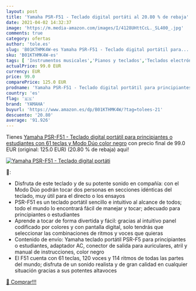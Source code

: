 ```yaml
---
layout: post
title: 'Yamaha PSR-F51 - Teclado digital portáti al 20.80 % de rebaja'
date: 2021-04-02 14:32:37
image: 'https://m.media-amazon.com/images/I/4128UHttCcL._SL400_.jpg'
comments: true
category: ofertas
author: 'tole.es'
slug: 'B01KTHMK4W-es Yamaha PSR-F51 - Teclado digital portátil para...'
sku: 'B01KTHMK4W-es'
tags: [ 'Instrumentos musicales','Pianos y teclados','Teclados electrónicos','teclado','yamaha', ]
actualPrice: 99.0 EUR
currency: EUR
price: 99.0
comparePrice: 125.0 EUR
prodname: 'Yamaha PSR-F51 - Teclado digital portátil para principiantes o estudiantes con 61 teclas y Modo Dúo  color negro'
country: 'es'
flag: '🇪🇸'
brand: 'YAMAHA'
buyurl: 'https://www.amazon.es/dp/B01KTHMK4W/?tag=tolees-21'
descuento: '20.80'
average: '91.926'
---
```


Tienes [Yamaha PSR-F51 - Teclado digital portátil para principiantes o estudiantes con 61 teclas y Modo Dúo  color negro](https://www.amazon.es/dp/B01KTHMK4W/?tag=tolees-21) con precio final de  99.0 EUR (original: 125.0 EUR) (20.80 %  de rebaja) aqui!

[![Yamaha PSR-F51 - Teclado digital portáti](https://m.media-amazon.com/images/I/4128UHttCcL._SL400_.jpg)](https://www.amazon.es/dp/B01KTHMK4W/?tag=tolees-21)

🔎:

- Disfruta de este teclado y de su potente sonido en compañía: con el Modo Dúo podrán tocar dos personas en secciones idénticas del teclado, muy útil para el directo o los ensayos
- PSR-F51 es un teclado portátil sencillo e intuitivo al alcance de todos; todo el mundo lo encontrará fácil de manejar y tocar; adecuado para principiantes o estudiantes
- Aprende a tocar de forma divertida y fácil: gracias al intuitivo panel codificado por colores y con pantalla digital, solo tendrás que seleccionar las combinaciones de ritmos y voces que quieras
- Contenido de envío: Yamaha teclado portátil PSR-F5 para principiantes o estudiantes, adaptador AC, conector de salida para auriculares, atril y manual de instrucciones, color negro
- El F51 cuenta con 61 teclas, 120 voces y 114 ritmos de todas las partes del mundo; disfruta de un sonido realista y de gran calidad en cualquier situación gracias a sus potentes altavoces

[🛒 Comprar!!!](https://www.amazon.es/dp/B01KTHMK4W/?tag=tolees-21)
